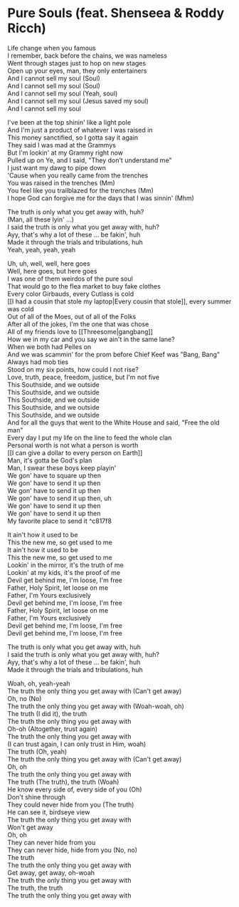 # Pure Souls (feat. Shenseea & Roddy Ricch)

Life change when you famous  
I remember, back before the chains, we was nameless  
Went through stages just to hop on new stages  
Open up your eyes, man, they only entertainers  
And I cannot sell my soul (Soul)  
And I cannot sell my soul (Soul)  
And I cannot sell my soul (Yeah, soul)  
And I cannot sell my soul (Jesus saved my soul)  
And I cannot sell my soul  

I've been at the top shinin' like a light pole  
And I'm just a product of whatever I was raised in  
This money sanctified, so I gotta say it again  
They said I was mad at the Grammys  
But I'm lookin' at my Grammy right now  
Pulled up on Ye, and I said, "They don't understand me"  
I just want my dawg to pipe down  
'Cause when you really came from the trenches  
You was raised in the trenches (Mm)  
You feel like you trailblazed for the trenches (Mm)  
I hope God can forgive me for the days that I was sinnin' (Mhm)  

The truth is only what you get away with, huh?  
(Man, all these lyin' …)  
I said the truth is only what you get away with, huh?  
Ayy, that's why a lot of these … be fakin', huh  
Made it through the trials and tribulations, huh  
Yeah, yeah, yeah, yeah  

Uh, uh, well, well, here goes  
Well, here goes, but here goes  
I was one of them weirdos of the pure soul  
That would go to the flea market to buy fake clothes  
Every color Girbauds, every Cutlass is cold  
[[I had a cousin that stole my laptop|Every cousin that stole]], every summer was cold  
Out of all of the Moes, out of all of the Folks  
After all of the jokes, I'm the one that was chose  
All of my friends love to [[Threesome|gangbang]]  
How we in my car and you say we ain't in the same lane?  
When we both had Pelles on  
And we was scammin' for the prom before Chief Keef was "Bang, Bang"  
Always had mob ties  
Stood on my six points, how could I not rise?  
Love, truth, peace, freedom, justice, but I'm not five  
This Southside, and we outside  
This Southside, and we outside  
This Southside, and we outside  
This Southside, and we outside  
This Southside, and we outside  
And for all the guys that went to the White House and said, "Free the old man"  
Every day I put my life on the line to feed the whole clan  
Personal worth is not what a person is worth  
[[I can give a dollar to every person on Earth]]  
Man, it's gotta be God's plan  
Man, I swear these boys keep playin'  
We gon' have to square up then  
We gon' have to send it up then  
We gon' have to send it up then  
We gon' have to send it up then, uh  
We gon' have to send it up then  
We gon' have to send it up then  
My favorite place to send it   ^c817f8

It ain't how it used to be  
This the new me, so get used to me  
It ain't how it used to be  
This the new me, so get used to me  
Lookin' in the mirror, it's the truth of me  
Lookin' at my kids, it's the proof of me  
Devil get behind me, I'm loose, I'm free  
Father, Holy Spirit, let loose on me  
Father, I'm Yours exclusively  
Devil get behind me, I'm loose, I'm free  
Father, Holy Spirit, let loose on me  
Father, I'm Yours exclusively  
Devil get behind me, I'm loose, I'm free  
Devil get behind me, I'm loose, I'm free  

The truth is only what you get away with, huh  
I said the truth is only what you get away with, huh?  
Ayy, that's why a lot of these … be fakin', huh  
Made it through the trials and tribulations, huh  

Woah, oh, yeah-yeah  
The truth the only thing you get away with (Can't get away)  
Oh, no (No)  
The truth the only thing you get away with (Woah-woah, oh)  
The truth (I did it), the truth  
The truth the only thing you get away with  
Oh-oh (Altogether, trust again)  
The truth the only thing you get away with  
(I can trust again, I can only trust in Him, woah)  
The truth (Oh, yeah)  
The truth the only thing you get away with (Can't get away)  
Oh, oh  
The truth the only thing you get away with  
The truth (The truth), the truth (Woah)  
He know every side of, every side of you (Oh)  
Don't shine through  
They could never hide from you (The truth)  
He can see it, birdseye view  
The truth the only thing you get away with  
Won't get away  
Oh, oh  
They can never hide from you  
They can never hide, hide from you (No, no)  
The truth  
The truth the only thing you get away with  
Get away, get away, oh-woah  
The truth the only thing you get away with  
The truth, the truth  
The truth the only thing you get away with
